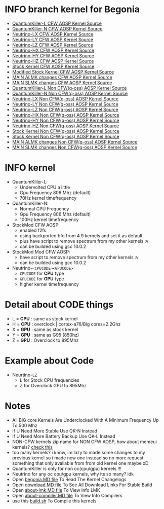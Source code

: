 # INFO branch kernel for Begonia
* <a href="https://github.com/ZyCromerZ/begonia/tree/20201110/qk-l"> QuantumKiller-L CFW AOSP Kernel Source </a>
* <a href="https://github.com/ZyCromerZ/begonia/tree/20201110/qk-n"> QuantumKiller-N CFW AOSP Kernel Source </a>
* <a href="https://github.com/ZyCromerZ/begonia/tree/20201110/neutrino-1"> Neutrino-LX CFW AOSP Kernel Source </a>
* <a href="https://github.com/ZyCromerZ/begonia/tree/20201110/neutrino-2"> Neutrino-LY CFW AOSP Kernel Source </a>
* <a href="https://github.com/ZyCromerZ/begonia/tree/20201110/neutrino-3"> Neutrino-LZ CFW AOSP Kernel Source </a>
* <a href="https://github.com/ZyCromerZ/begonia/tree/20201110/neutrino-4"> Neutrino-HX CFW AOSP Kernel Source </a>
* <a href="https://github.com/ZyCromerZ/begonia/tree/20201110/neutrino-5"> Neutrino-HY CFW AOSP Kernel Source </a>
* <a href="https://github.com/ZyCromerZ/begonia/tree/20201110/neutrino-6"> Neutrino-HZ CFW AOSP Kernel Source </a>
* <a href="https://github.com/ZyCromerZ/begonia/tree/20200907/root-upstream"> Stock Kernel CFW AOSP Kernel Source </a>
* <a href="https://github.com/ZyCromerZ/begonia/tree/20200907/root-upstream-mod"> Modified Stock Kernel CFW AOSP Kernel Source </a>
* <a href="https://github.com/ZyCromerZ/begonia/tree/20201110/main-ALMK4"> MAIN ALMK changes CFW AOSP Kernel Source </a>
* <a href="https://github.com/ZyCromerZ/begonia/tree/20201110/main-SLMK4"> MAIN SLMK changes CFW AOSP Kernel Source </a>
* <a href="https://github.com/ZyCromerZ/begonia/tree/20210205/qk-l"> QuantumKiller-L Non CFW(q-oss) AOSP Kernel Source </a>
* <a href="https://github.com/ZyCromerZ/begonia/tree/20210205/qk-n"> QuantumKiller-N Non CFW(q-oss) AOSP Kernel Source </a>
* <a href="https://github.com/ZyCromerZ/begonia/tree/20210205/neutrino-1"> Neutrino-LX Non CFW(q-oss) AOSP Kernel Source </a>
* <a href="https://github.com/ZyCromerZ/begonia/tree/20210205/neutrino-2"> Neutrino-LY Non CFW(q-oss) AOSP Kernel Source </a>
* <a href="https://github.com/ZyCromerZ/begonia/tree/20210205/neutrino-3"> Neutrino-LZ Non CFW(q-oss) AOSP Kernel Source </a>
* <a href="https://github.com/ZyCromerZ/begonia/tree/20210205/neutrino-4"> Neutrino-HX Non CFW(q-oss) AOSP Kernel Source </a>
* <a href="https://github.com/ZyCromerZ/begonia/tree/20210205/neutrino-5"> Neutrino-HY Non CFW(q-oss) AOSP Kernel Source </a>
* <a href="https://github.com/ZyCromerZ/begonia/tree/20210205/neutrino-6"> Neutrino-HZ Non CFW(q-oss) AOSP Kernel Source </a>
* <a href="https://github.com/ZyCromerZ/begonia/tree/q-oss-upstream"> Stock Kernel Non CFW(q-oss) AOSP Kernel Source </a>
* <a href="https://github.com/ZyCromerZ/begonia/tree/q-oss-upstream-mod"> Stock Kernel Non CFW(q-oss) AOSP Kernel Source </a>
* <a href="https://github.com/ZyCromerZ/begonia/tree/20210205/main-ALMK2"> MAIN ALMK changes Non CFW(q-oss) AOSP Kernel Source </a>
* <a href="https://github.com/ZyCromerZ/begonia/tree/20210205/main-SLMK2"> MAIN SLMK changes Non CFW(q-oss) AOSP Kernel Source </a>

# INFO kernel
* QuantumKiller-L: 
    * Undervolted CPU a little
    * Gpu Frequency 806 Mhz (default)
    * 70Hz kernel timefrequency
* QuantumKiller-N:
    * Normal CPU Frequency
    * Gpu Frequency 806 Mhz (default)
    * 100Hz kernel timefrequency
* StockMod CFW AOSP:
    * enabled f2fs
    * using backported bfq from 4.9 kernels and set it as default
    * plus have script to remove spectrum from my other kernels :v 
    * can be builded using gcc 10.0.2
* StockMod Mod CFW AOSP:
    * have script to remove spectrum from my other kernels :v 
    * can be builded using gcc 10.0.2
* Neutrino-`<CPUCODE><GPUCODE>`
    * `CPUCODE` for <b>CPU</b> type
    * `GPUCODE` for <b>GPU</b> type
    * higher kernel timefrequency

# Detail about CODE things
* L = <b>CPU</b> : same as stock kernel
* H = <b>CPU</b> : overclock | cortex-a76/Big cores=2.2Ghz
* X = <b>GPU</b> : same as stock kernel
* Y = <b>GPU</b> : same as G95 (850hz)
* Z = <b>GPU</b> : Overclock to 895Mhz

# Example about Code
* Neurtino-`LZ`
    * L for Stock CPU frequencies
    * Z for Overclock GPU to 895Mhz

# Notes
* All BIG core Kernels Are Underclocked With A Minimum Frequency Up To 500 Mhz
* If U Need More Stable Use QK-N Instead
* If U Need More Battery Backup Use QK-L Instead
* NON-CFW kernels zip name for NON CFW AOSP, how about memeui kernels? <a href="https://github.com/ZyCromerZ/begonia/blob/changelogs/rip.cfw.info.MD">check this</a>
* too many kernels? i know, im lazy to made some changes to my previous kernel so i made new one instead so no more request something that only available from from old kernel one maybe xD
* QuantumKiller is only for non oc(cpu/gpu) kernels !!!
* Neutrino for any oc cpu/gpu kernels, why its so many? idk
* Open <a href="https://github.com/ZyCromerZ/begonia/blob/changelogs/begonia.MD">begonia.MD file</a> To Read The Kernel Changelogs
* Open <a href="https://github.com/ZyCromerZ/begonia/blob/changelogs/download.MD">download.MD file</a> To See All Download Links For Stable Build
* Open <a href="https://github.com/ZyCromerZ/begonia/blob/changelogs/about-lmk.MD">about-lmk.MD file</a> To View Info LMK
* Open <a href="https://github.com/ZyCromerZ/begonia/blob/changelogs/about-compiler.MD">about-compiler.MD file</a> To View Info Compilers
* use this <a href="https://github.com/ZyCromerZ/begonia/blob/changelogs/build.sh">build.sh</a> To Compile this kernels